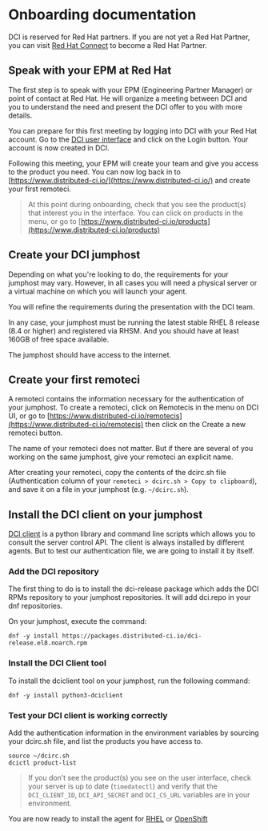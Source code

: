 # Onboarding documentation

DCI is reserved for Red Hat partners. If you are not yet a Red Hat Partner, you can visit [Red Hat Connect](https://connect.redhat.com/) to become a Red Hat Partner.

## Speak with your EPM at Red Hat

The first step is to speak with your EPM (Engineering Partner Manager) or point of contact at Red Hat. He will organize a meeting between DCI and you to understand the need and present the DCI offer to you with more details.

You can prepare for this first meeting by logging into DCI with your Red Hat account. Go to the [DCI user interface](https://www.distributed-ci.io/) and click on the Login button. Your account is now created in DCI.

Following this meeting, your EPM will create your team and give you access to the product you need. You can now log back in to [https://www.distributed-ci.io/](https://www.distributed-ci.io/) and create your first remoteci.

> At this point during onboarding, check that you see the product(s) that interest you in the interface. You can click on products in the menu, or go to [https://www.distributed-ci.io/products](https://www.distributed-ci.io/products)

## Create your DCI jumphost

Depending on what you're looking to do, the requirements for your jumphost may vary. However, in all cases you will need a physical server or a virtual machine on which you will launch your agent.

You will refine the requirements during the presentation with the DCI team.

In any case, your jumphost must be running the latest stable RHEL 8 release (8.4 or higher) and registered via RHSM. And you should have at least 160GB of free space available.

The jumphost should have access to the internet.

## Create your first remoteci

A remoteci contains the information necessary for the authentication of your jumphost. To create a remoteci, click on Remotecis in the menu on DCI UI, or go to [https://www.distributed-ci.io/remotecis](https://www.distributed-ci.io/remotecis) then click on the Create a new remoteci button.

The name of your remoteci does not matter. But if there are several of you working on the same jumphost, give your remoteci an explicit name.

After creating your remoteci, copy the contents of the dcirc.sh file (Authentication column of your `remoteci > dcirc.sh > Copy to clipboard`), and save it on a file in your jumphost (e.g. `~/dcirc.sh`).

## Install the DCI client on your jumphost

[DCI client](../python-dciclient) is a python library and command line scripts which allows you to consult the server control API. The client is always installed by different agents. But to test our authentication file, we are going to install it by itself.

### Add the DCI repository

The first thing to do is to install the dci-release package which adds the DCI RPMs repository to your jumphost repositories. It will add dci.repo in your dnf repositories.

On your jumphost, execute the command:

```
dnf -y install https://packages.distributed-ci.io/dci-release.el8.noarch.rpm
```

### Install the DCI Client tool

To install the dciclient tool on your jumphost, run the following command:

```
dnf -y install python3-dciclient
```

### Test your DCI client is working correctly

Add the authentication information in the environment variables by sourcing your dcirc.sh file, and list the products you have access to.

```
source ~/dcirc.sh
dcictl product-list
```

> If you don’t see the product(s) you see on the user interface, check your server is up to date (`timedatectl`) and verify that the `DCI_CLIENT_ID`, `DCI_API_SECRET` and `DCI_CS_URL` variables are in your environment.

You are now ready to install the agent for [RHEL](../dci-rhel-agent) or [OpenShift](../dci-openshift-agent)
